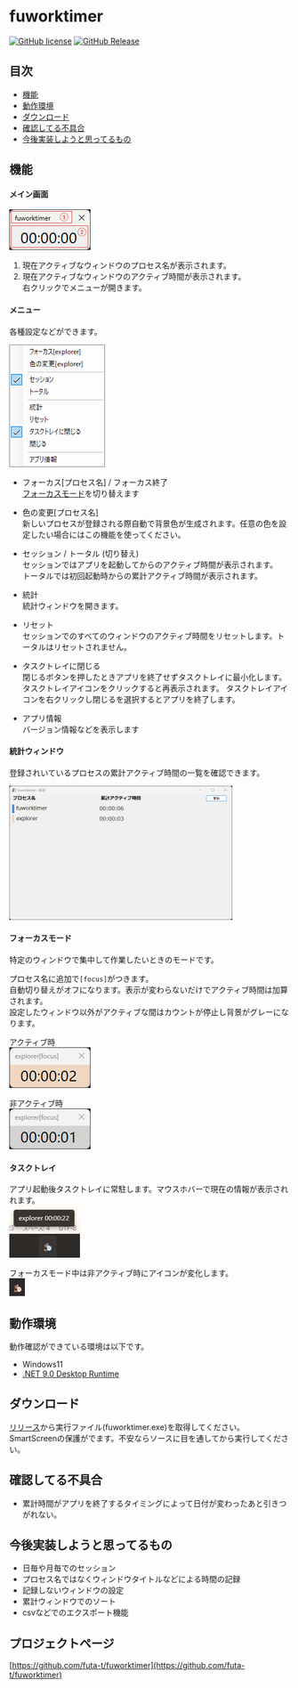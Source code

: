 # fuworktimer
[![GitHub license](https://img.shields.io/badge/license-MIT-green.svg)](https://github.com/futa-t/fuworktimer/blob/main/LICENSE)
[![GitHub Release](https://img.shields.io/github/release/futa-t/fuworktimer.svg?style=flat&color=sucess)](https://github.com/futa-t/fuworktimer/releases/latest/)

## 目次
- [機能](#機能)
- [動作環境](#動作環境)
- [ダウンロード](#ダウンロード)
- [確認してる不具合](#確認してる不具合)
- [今後実装しようと思ってるもの](#今後実装しようと思ってるもの)


## 機能
#### メイン画面
![基本アプリ画面](./assets/kidou.png)
1. 現在アクティブなウィンドウのプロセス名が表示されます。
1. 現在アクティブなウィンドウのアクティブ時間が表示されます。  
右クリックでメニューが開きます。

#### メニュー
各種設定などができます。  

![右クリックメニュー](./assets/context.png)
- フォーカス[プロセス名] / フォーカス終了  
    [フォーカスモード](#フォーカスモード)を切り替えます
    
- 色の変更[プロセス名]  
    新しいプロセスが登録される際自動で背景色が生成されます。任意の色を設定したい場合にはこの機能を使ってください。

- セッション / トータル (切り替え)  
セッションではアプリを起動してからのアクティブ時間が表示されます。  
トータルでは初回起動時からの累計アクティブ時間が表示されます。

- 統計  
統計ウィンドウを開きます。

- リセット  
セッションでのすべてのウィンドウのアクティブ時間をリセットします。トータルはリセットされません。

- タスクトレイに閉じる  
閉じるボタンを押したときアプリを終了せずタスクトレイに最小化します。
タスクトレイアイコンをクリックすると再表示されます。
タスクトレイアイコンを右クリックし閉じるを選択するとアプリを終了します。

- アプリ情報  
バージョン情報などを表示します

#### 統計ウィンドウ
登録されいているプロセスの累計アクティブ時間の一覧を確認できます。

![統計ウィンドウ](./assets/toukei.png)

#### フォーカスモード
特定のウィンドウで集中して作業したいときのモードです。  

プロセス名に追加で`[focus]`がつきます。  
自動切り替えがオフになります。表示が変わらないだけでアクティブ時間は加算されます。  
設定したウィンドウ以外がアクティブな間はカウントが停止し背景がグレーになります。

アクティブ時  
![フォーカスモードアクティイブ時](./assets/focus.png)  

非アクティブ時  
![フォーカスモード非アクティイブ時](./assets/focusout.png)  

#### タスクトレイ
アプリ起動後タスクトレイに常駐します。マウスホバーで現在の情報が表示されれます。  
![タスクトレイアイコンとマウスホバーによる情報表示](./assets/tasktray.png)  

フォーカスモード中は非アクティブ時にアイコンが変化します。  
![非アクティブ時タスクトレイアイコン](./assets/tasktrayoutfocus.png)  

## 動作環境
動作確認ができている環境は以下です。
- Windows11
- [.NET 9.0 Desktop Runtime](https://dotnet.microsoft.com/ja-jp/download/dotnet/thank-you/runtime-desktop-9.0.2-windows-x64-installer)

## ダウンロード
[リリース](https://github.com/futa-t/fuworktimer/releases/latest/)から実行ファイル(fuworktimer.exe)を取得してください。  
SmartScreenの保護がでます。不安ならソースに目を通してから実行してください。

## 確認してる不具合
- 累計時間がアプリを終了するタイミングによって日付が変わったあと引きつがれない。

## 今後実装しようと思ってるもの
- 日毎や月毎でのセッション
- プロセス名ではなくウィンドウタイトルなどによる時間の記録
- 記録しないウィンドウの設定
- 累計ウィンドウでのソート
- csvなどでのエクスポート機能

## プロジェクトページ
[https://github.com/futa-t/fuworktimer](https://github.com/futa-t/fuworktimer)